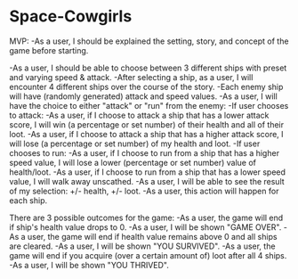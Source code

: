 # Space-Cowgirls


MVP:
-As a user, I should be explained the setting, story, and concept of the game before starting. 

-As a user, I should be able to choose between 3 different ships with preset and varying speed & attack. 
-After selecting a ship, as a user, I will encounter 4 different ships over the course of the story. 
-Each enemy ship will have (randomly generated) attack and speed values. 
-As a user, I will have the choice to either "attack" or "run" from the enemy:
  -If user chooses to attack:
     -As a user, if I choose to attack a ship that has a lower attack score, I will win (a percentage or set number) of their health and all of their loot. 
     -As a user, if I choose to attack a ship that has a higher attack score, I will lose (a percentage or set number) of my health and loot. 
  -If user chooses to run:
     -As a user, if I choose to run from a ship that has a higher speed value, I will lose a lower (percentage or set number) value of health/loot. 
     -As a user, if I choose to run from a ship that has a lower speed value, I will walk away unscathed. 
  -As a user, I will be able to see the result of my selection: +/- health, +/- loot.
  -As a user, this action will happen for each ship. 

There are 3 possible outcomes for the game:
-As a user, the game will end if ship's health value drops to 0. 
   -As a user, I will be shown "GAME OVER".
-As a user, the game will end if health value remains above 0 and all ships are cleared. 
   -As a user, I will be shown "YOU SURVIVED".
-As a user, the game will end if you acquire (over a certain amount of) loot after all 4 ships.
   -As a user, I will be shown "YOU THRIVED". 
 
